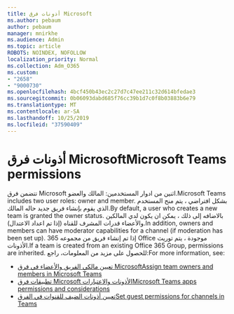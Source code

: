 ```yaml
---
title: أذونات فرق Microsoft
ms.author: pebaum
author: pebaum
manager: mnirkhe
ms.audience: Admin
ms.topic: article
ROBOTS: NOINDEX, NOFOLLOW
localization_priority: Normal
ms.collection: Adm_O365
ms.custom:
- "2658"
- "9000730"
ms.openlocfilehash: 4bcf450b43ec2c27d7c47ee211c32d614bfedae3
ms.sourcegitcommit: 0b06093dabd685f76cc39b1d7c0f8b03883b6e79
ms.translationtype: MT
ms.contentlocale: ar-SA
ms.lasthandoff: 10/25/2019
ms.locfileid: "37590409"
---
```

# <a name="microsoft-teams-permissions"></a><span data-ttu-id="0a90b-102">أذونات فرق Microsoft</span><span class="sxs-lookup"><span data-stu-id="0a90b-102">Microsoft Teams permissions</span></span>

<span data-ttu-id="0a90b-103">تتضمن فرق Microsoft اثنين من ادوار المستخدمين: المالك والعضو.</span><span class="sxs-lookup"><span data-stu-id="0a90b-103">Microsoft Teams includes two user roles: owner and member.</span></span> <span data-ttu-id="0a90b-104">بشكل افتراضي ، يتم منح المستخدم الذي يقوم بإنشاء فريق جديد حاله المالك.</span><span class="sxs-lookup"><span data-stu-id="0a90b-104">By default, a user who creates a new team is granted the owner status.</span></span> <span data-ttu-id="0a90b-105">بالاضافه إلى ذلك ، يمكن ان يكون لدي المالكين والأعضاء قدرات المشرف للقناه (إذا تم اعداد الاعتدال).</span><span class="sxs-lookup"><span data-stu-id="0a90b-105">In addition, owners and members can have moderator capabilities for a channel (if moderation has been set up).</span></span> <span data-ttu-id="0a90b-106">إذا تم إنشاء فريق من مجموعه 365 Office موجودة ، يتم توريث الأذونات.</span><span class="sxs-lookup"><span data-stu-id="0a90b-106">If a team is created from an existing Office 365 Group, permissions are inherited.</span></span> <span data-ttu-id="0a90b-107">للحصول على مزيد من المعلومات، راجع:</span><span class="sxs-lookup"><span data-stu-id="0a90b-107">For more information, see:</span></span>

- [<span data-ttu-id="0a90b-108">تعيين مالكي الفريق والأعضاء في فرق Microsoft</span><span class="sxs-lookup"><span data-stu-id="0a90b-108">Assign team owners and members in Microsoft Teams</span></span>](https://docs.microsoft.com/microsoftteams/assign-roles-permissions)
- [<span data-ttu-id="0a90b-109">تطبيقات فرق Microsoft الأذونات والاعتبارات</span><span class="sxs-lookup"><span data-stu-id="0a90b-109">Microsoft Teams apps permissions and considerations</span></span>](https://docs.microsoft.com/microsoftteams/app-permissions)
- [<span data-ttu-id="0a90b-110">تعيين أذونات الضيف للقنوات في الفرق</span><span class="sxs-lookup"><span data-stu-id="0a90b-110">Set guest permissions for channels in Teams</span></span>](https://support.office.com/article/4756c468-2746-4bfd-a582-736d55fcc169)
